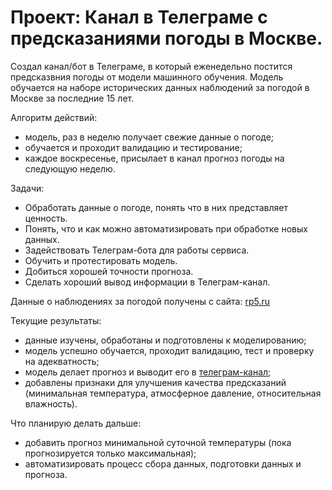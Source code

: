# Проект: Канал в Телеграме с предсказаниями погоды в Москве.

Создал канал/бот в Телеграме, в который еженедельно постится предсказвния погоды от модели машинного обучения. Модель обучается на наборе исторических данных наблюдений за погодой в Москве за последние 15 лет.

Алгоритм действий:
- модель, раз в неделю получает свежие данные о погоде;
- обучается и проходит валидацию и тестирование;
- каждое воскресенье, присылает в канал прогноз погоды на следующую неделю.

Задачи:
- Обработать данные о погоде, понять что в них представляет ценность.
- Понять, что и как можно автоматизировать при обработке новых данных.
- Задействовать Телеграм-бота для работы сервиса.
- Обучить и протестировать модель.
- Добиться хорошей точности прогноза.
- Сделать хороший вывод информации в Телеграм-канал.

Данные о наблюдениях за погодой получены с сайта:
[rp5.ru](https://rp5.ru/Погода_в_мире "https://rp5.ru/Погода_в_мире")

Текущие результаты:
- данные изучены, обработаны и подготовлены к моделированию;
- модель успешно обучается, проходит валидацию, тест и проверку на адекватность;
- модель делает прогноз и выводит его в [телеграм-канал](https://t.me/weather_cat "https://t.me/weather_cat");
- добавлены признаки для улучшения качества предсказаний (минимальная температура, атмосферное давление, относительная влажность).

Что планирую делать дальше:
- добавить прогноз минимальной суточной температуры (пока прогнозируется только максимальная);
- автоматизировать процесс сбора данных, подготовки данных и прогноза.
